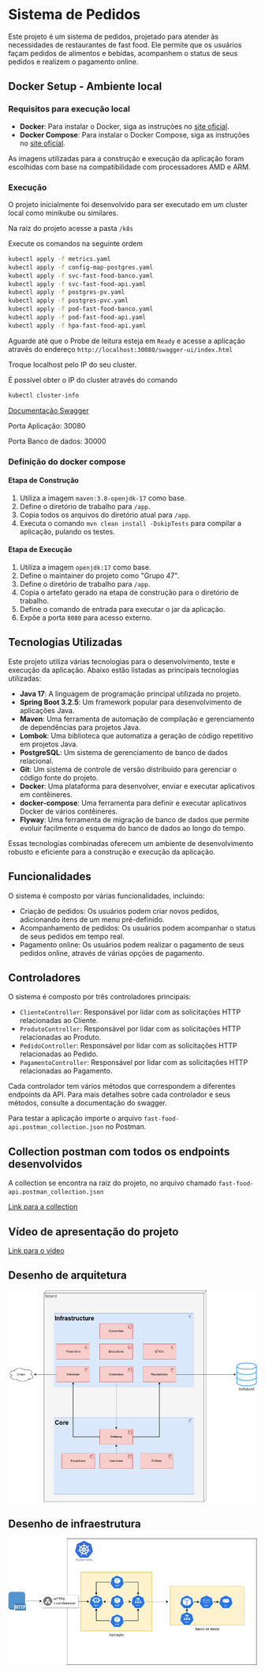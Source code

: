 # Sistema de Pedidos

Este projeto é um sistema de pedidos, projetado para atender às necessidades de restaurantes de fast food. Ele permite que os usuários façam pedidos de alimentos e bebidas, acompanhem o status de seus pedidos e realizem o pagamento online.

## Docker Setup - Ambiente local

### Requisitos para execução local

- **Docker**: Para instalar o Docker, siga as instruções no [site oficial](https://docs.docker.com/get-docker/).
- **Docker Compose**: Para instalar o Docker Compose, siga as instruções no [site oficial](https://docs.docker.com/compose/install/).

As imagens utilizadas para a construção e execução da aplicação foram escolhidas com base na compatibilidade com processadores AMD e ARM.

### Execução
O projeto inicialmente foi desenvolvido para ser executado em um cluster local como minikube ou similares.

Na raiz do projeto acesse a pasta `/k8s` 

Execute os comandos na seguinte ordem
```bash
kubectl apply -f metrics.yaml
kubectl apply -f config-map-postgres.yaml
kubectl apply -f svc-fast-food-banco.yaml
kubectl apply -f svc-fast-food-api.yaml
kubectl apply -f postgres-pv.yaml
kubectl apply -f postgres-pvc.yaml
kubectl apply -f pod-fast-food-banco.yaml
kubectl apply -f pod-fast-food-api.yaml
kubectl apply -f hpa-fast-food-api.yaml
```
Aguarde até que o Probe de leitura esteja em `Ready` e acesse a aplicação através do endereço `http://localhost:30080/swagger-ui/index.html`

Troque localhost pelo IP do seu cluster.

É possível obter o IP do cluster através do comando
```bash
kubectl cluster-info
```

[Documentação Swagger](http://localhost:30080/swagger-ui/index.html)

Porta Aplicação: 30080

Porta Banco de dados: 30000

### Definição do docker compose

#### Etapa de Construção

1. Utiliza a imagem `maven:3.8-openjdk-17` como base.
2. Define o diretório de trabalho para `/app`.
3. Copia todos os arquivos do diretório atual para `/app`.
4. Executa o comando `mvn clean install -DskipTests` para compilar a aplicação, pulando os testes.

#### Etapa de Execução

1. Utiliza a imagem `openjdk:17` como base.
2. Define o maintainer do projeto como "Grupo 47".
3. Define o diretório de trabalho para `/app`.
4. Copia o artefato gerado na etapa de construção para o diretório de trabalho.
5. Define o comando de entrada para executar o jar da aplicação.
6. Expõe a porta `8080` para acesso externo.

## Tecnologias Utilizadas

Este projeto utiliza várias tecnologias para o desenvolvimento, teste e execução da aplicação. Abaixo estão listadas as principais tecnologias utilizadas:

- **Java 17**: A linguagem de programação principal utilizada no projeto.
- **Spring Boot 3.2.5**: Um framework popular para desenvolvimento de aplicações Java.
- **Maven**: Uma ferramenta de automação de compilação e gerenciamento de dependências para projetos Java.
- **Lombok**: Uma biblioteca que automatiza a geração de código repetitivo em projetos Java.
- **PostgreSQL**: Um sistema de gerenciamento de banco de dados relacional.
- **Git**: Um sistema de controle de versão distribuído para gerenciar o código fonte do projeto.
- **Docker**: Uma plataforma para desenvolver, enviar e executar aplicativos em contêineres.
- **docker-compose**: Uma ferramenta para definir e executar aplicativos Docker de vários contêineres.
- **Flyway**: Uma ferramenta de migração de banco de dados que permite evoluir facilmente o esquema do banco de dados ao longo do tempo.


Essas tecnologias combinadas oferecem um ambiente de desenvolvimento robusto e eficiente para a construção e execução da aplicação.

## Funcionalidades

O sistema é composto por várias funcionalidades, incluindo:

- Criação de pedidos: Os usuários podem criar novos pedidos, adicionando itens de um menu pré-definido.
- Acompanhamento de pedidos: Os usuários podem acompanhar o status de seus pedidos em tempo real.
- Pagamento online: Os usuários podem realizar o pagamento de seus pedidos online, através de várias opções de pagamento.

## Controladores

O sistema é composto por três controladores principais:

- `ClienteController`: Responsável por lidar com as solicitações HTTP relacionadas ao Cliente.
- `ProdutoController`: Responsável por lidar com as solicitações HTTP relacionadas ao Produto.
- `PedidoController`: Responsável por lidar com as solicitações HTTP relacionadas ao Pedido.
- `PagamentoController`: Responsável por lidar com as solicitações HTTP relacionadas ao Pagamento.

Cada controlador tem vários métodos que correspondem a diferentes endpoints da API. Para mais detalhes sobre cada controlador e seus métodos, consulte a documentação do swagger.

Para testar a aplicação importe o arquivo `fast-food-api.postman_collection.json` no Postman.

## Collection postman com todos os endpoints desenvolvidos
A collection se encontra na raiz do projeto, no arquivo chamado `fast-food-api.postman_collection.json`

[Link para a collection](https://github.com/Weiller/fast-food-api/blob/master/fast-food-api.postman_collection.json)

## Vídeo de apresentação do projeto
[Link para o vídeo](https://www.youtube.com/watch?v=mDb12TgbVA8)

## Desenho de arquitetura
![Desenho de arquitetura](fast-food-api.drawio.png)

## Desenho de infraestrutura
![Desenho de infraestrutura](fast-food-api-k8s.drawio.png)
